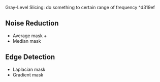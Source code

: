 Gray-Level Slicing: do something to certain range of frequency ^d319ef

## Noise Reduction

- Average mask + 
- Median mask

## Edge Detection

- Laplacian mask
- Gradient mask
